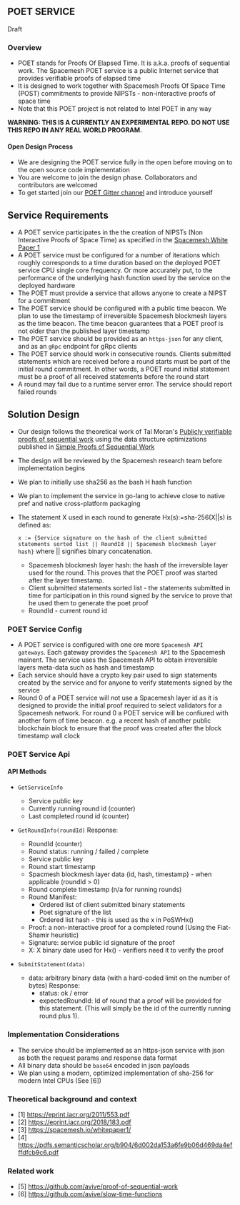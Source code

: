## POET SERVICE
Draft

### Overview
- POET stands for Proofs Of Elapsed Time. It is a.k.a. proofs of sequential work. The Spacemesh POET service is a public Internet service that provides verifiable proofs of elapsed time
- It is designed to work together with Spacemesh Proofs Of Space Time (POST) commitments to provide NIPSTs - non-interactive proofs of space time
- Note that this POET project is not related to Intel POET in any way

**WARNING: THIS IS A CURRENTLY AN EXPERIMENTAL REPO. DO NOT USE THIS REPO IN ANY REAL WORLD PROGRAM.**

#### Open Design Process
- We are designing the POET service fully in the open before moving on to the open source code implementation
- You are welcome to join the design phase. Collaborators and contributors are welcomed
- To get started join our [POET Gitter channel](https://gitter.im/spacemesh-os/POET) and introduce yourself

## Service Requirements
- A POET service participates in the the creation of NIPSTs (Non Interactive Proofs of Space Time) as specified in the [Spacemesh White Paper 1](https://spacemesh.io/whitepaper1/)
- A POET service must be configured for a number of iterations which roughly corresponds to a time duration based on the deployed POET service CPU single core frequency. Or more accurately put, to the performance of the underlying hash function used by the service on the deployed hardware
- The POET must provide a service that allows anyone to create a NIPST for a commitment
- The POET service should be configured with a public time beacon. We plan to use the timestamp of irreversible Spacemesh blockmesh layers as the time beacon. The time beacon guarantees that a POET proof is not older than the published layer timestamp
- The POET service should be provided as an `https-json` for any client, and as an `gRpc` endpoint for gRpc clients
- The POET service should work in consecutive rounds. Clients submitted statements which are received before a round starts must be part of the initial round commitment. In other words, a POET round initial statement must be a proof of all received statements before the round start
- A round may fail due to a runtime server error. The service should report failed rounds

## Solution Design
- Our design follows the theoretical work of Tal Moran's [Publicly verifiable proofs of sequential work](https://eprint.iacr.org/2011/553.pdf) using the data structure optimizations published in [Simple Proofs of Sequential Work](https://eprint.iacr.org/2018/183.pdf)
- The design will be reviewed by the Spacemesh research team before implementation begins
- We plan to initially use sha256 as the bash H hash function 
- We plan to implement the service in go-lang to achieve close to native pref and native cross-platform packaging
- The statement X used in each round to generate Hx(s):=sha-256(X||s) is defined as:

    `x := {Service signature on the hash of the client submitted statements sorted list || RoundId || Spacemesh blockmesh layer hash}` where || signifies binary concatenation.
    
    - Spacemesh blockmesh layer hash: the hash of the irreversible layer used for the round. This proves that the POET proof was started after the layer timestamp.
    - Client submitted statements sorted list - the statements submitted in time for participation in this round signed by the service to prove that he used them to generate the poet proof
    - RoundId - current round id

### POET Service Config
- A POET service is configured with one ore more `Spacemesh API gateways`. Each gateway provides the `Spacemesh API` to the Spacemesh mainent. The service uses the Spacemesh API to obtain irreversible layers meta-data such as hash and timestamp
- Each service should have a crypto key pair used to sign statements created by the service and for anyone to verify statements signed by the service
- Round 0 of a POET service will not use a Spacemesh layer id as it is designed to provide the initial proof required to select validators for a Spacemesh network. For round 0 a POET service will be confiured with another form of time beacon. e.g. a recent hash of another public blockchain block to ensure that the proof was created after the block timestamp wall clock

### POET Service Api

#### API Methods

- `GetServiceInfo`
    - Service public key
    - Currently running round id (counter)
    - Last completed round id (counter)


- `GetRoundInfo(roundId)`
    Response:
    - RoundId (counter)
    - Round status: running / failed / complete
    - Service public key
    - Round start timestamp
    - Spacmesh blockmesh layer data {id, hash, timestamp} - when applicable (roundId > 0)
    - Round complete timestamp (n/a for running rounds)
    - Round Manifest:
        - Ordered list of client submitted binary statements
        - Poet signature of the list
        - Ordered list hash - this is used as the x in PoSWHx()
    - Proof: a non-interactive proof for a completed round (Using the Fiat-Shamir heuristic)
    - Signature: service public id signature of the proof
    - X: X binary date used for Hx() - verifiers need it to verify the proof


- `SubmitStatement(data)`
    - data: arbitrary binary data (with a hard-coded limit on the number of bytes)
    Response:
        - status: ok / error
        - expectedRoundId: Id of round that a proof will be provided for this statement. (This will simply be the id of the currently running round plus 1).

### Implementation Considerations
- The service should be implemented as an https-json service with json as both the request params and response data format
- All binary data should be `base64` encoded in json payloads
- We plan using a modern, optimized implementation of sha-256 for modern Intel CPUs (See [6])


### Theoretical background and context
- [1] https://eprint.iacr.org/2011/553.pdf
- [2] https://eprint.iacr.org/2018/183.pdf
- [3] https://spacemesh.io/whitepaper1/
- [4] https://pdfs.semanticscholar.org/b904/6d002da153a6fe9b06d469da4efffdfcb9c6.pdf

### Related work
- [5] https://github.com/avive/proof-of-sequential-work
- [6] https://github.com/avive/slow-time-functions
